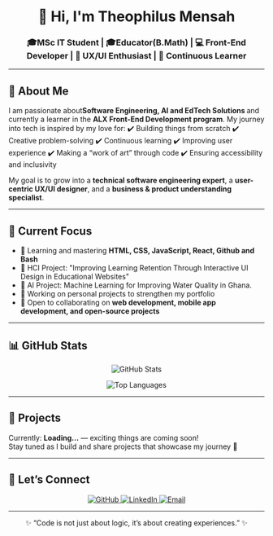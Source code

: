 <!-- Profile Header -->
<h1 align="center">👋 Hi, I'm Theophilus Mensah</h1>
<h3 align="center">🎓MSc IT Student | 🎓Educator(B.Math) | 💻 Front-End Developer | 🎨 UX/UI Enthusiast | 🚀 Continuous Learner</h3>

---

<!-- About Me -->
## 🌟 About Me  
<p>
I am passionate about<b>Software Engineering, AI and EdTech Solutions </b> and currently a learner in the <b>ALX Front-End Development program</b>.  
My journey into tech is inspired by my love for:  
✔️ Building things from scratch  
✔️ Creative problem-solving  
✔️ Continuous learning  
✔️ Improving user experience  
✔️ Making a “work of art” through code  
✔️ Ensuring accessibility and inclusivity  

My goal is to grow into a <b>technical software engineering expert</b>, a <b>user-centric UX/UI designer</b>, and a <b>business & product understanding specialist</b>.
</p>

---

<!-- Current Focus -->
## 📌 Current Focus  
- 🌱 Learning and mastering **HTML, CSS, JavaScript, React, Github and Bash**
- 📂 HCI Project: "Improving Learning Retention Through Interactive UI Design in Educational Websites"
- 📝 AI Project: Machine Learning for Improving Water Quality in Ghana.
- 🔨 Working on personal projects to strengthen my portfolio  
- 🤝 Open to collaborating on **web development, mobile app development, and open-source projects**  

---

<!-- GitHub Stats -->
## 📊 GitHub Stats  
<p align="center">
  <img src="https://github-readme-stats.vercel.app/api?username=t-mensah&show_icons=true&theme=tokyonight" alt="GitHub Stats" />
</p>  

<p align="center">
  <img src="https://github-readme-stats.vercel.app/api/top-langs/?username=t-mensah&layout=compact&theme=tokyonight" alt="Top Languages" />
</p>

---

<!-- Projects -->
## 🚀 Projects  
Currently: **Loading...** — exciting things are coming soon!  
Stay tuned as I build and share projects that showcase my journey 🚀  

---

<!-- Let's Connect -->
## 🤝 Let’s Connect  
<p align="center">
  <a href="https://github.com/t-mensah">
    <img src="https://img.shields.io/badge/GitHub-t--mensah-blue?logo=github" alt="GitHub" />
  </a>
  <a href="https://linkedin.com/in/theophilus-mensah-131809363">
    <img src="https://img.shields.io/badge/LinkedIn-Theophilus%20Mensah-blue?logo=linkedin" alt="LinkedIn" />
  </a>
  <a href="mailto:theophilusmensah2023@gmail.com">
    <img src="https://img.shields.io/badge/Email-Theophilus%20Mensah-red?logo=gmail" alt="Email" />
  </a>
</p>

---

<!-- Footer -->
<p align="center">
✨ “Code is not just about logic, it’s about creating experiences.” ✨
</p>
